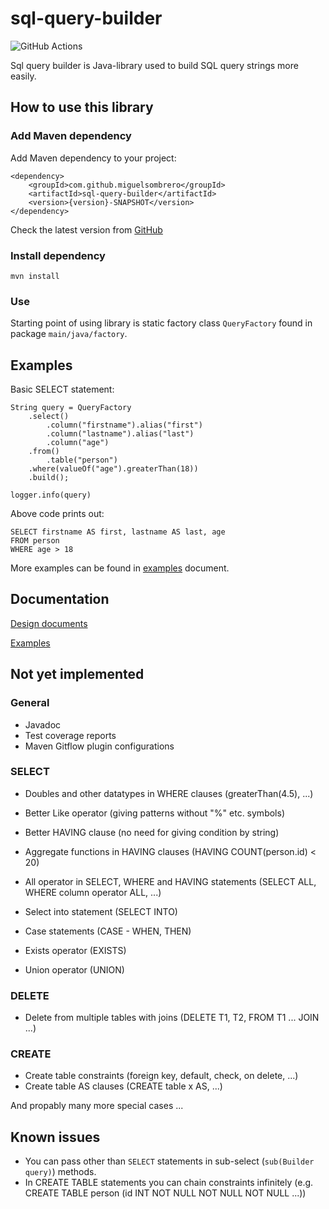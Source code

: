 # sql-query-builder

![GitHub Actions](https://github.com/MiguelSombrero/sql-query-builder/workflows/Java%20CI%20with%20Maven/badge.svg)

Sql query builder is Java-library used to build SQL query strings more easily.

## How to use this library

### Add Maven dependency

Add Maven dependency to your project:

    <dependency>
        <groupId>com.github.miguelsombrero</groupId>
        <artifactId>sql-query-builder</artifactId>
        <version>{version}-SNAPSHOT</version>
    </dependency>

Check the latest version from [GitHub](https://github.com/MiguelSombrero/sql-query-builder) 

### Install dependency 

    mvn install

### Use

Starting point of using library is static factory class `QueryFactory` found in package `main/java/factory`.

## Examples

Basic SELECT statement:

    String query = QueryFactory
        .select()
            .column("firstname").alias("first")
            .column("lastname").alias("last")
            .column("age")
        .from()
            .table("person")
        .where(valueOf("age").greaterThan(18))
        .build();

    logger.info(query)

Above code prints out:

    SELECT firstname AS first, lastname AS last, age
    FROM person
    WHERE age > 18

More examples can be found in [examples](https://github.com/MiguelSombrero/sql-query-builder/tree/develop/docs/examples.md) document.

## Documentation

[Design documents](https://github.com/MiguelSombrero/sql-query-builder/tree/develop/docs/design.md)

[Examples](https://github.com/MiguelSombrero/sql-query-builder/tree/develop/docs/examples.md)

## Not yet implemented

### General 
- Javadoc
- Test coverage reports
- Maven Gitflow plugin configurations

### SELECT
- Doubles and other datatypes in WHERE clauses (greaterThan(4.5), ...)
- Better Like operator (giving patterns without "%" etc. symbols)
- Better HAVING clause (no need for giving condition by string)
- Aggregate functions in HAVING clauses (HAVING COUNT(person.id) < 20)
- All operator in SELECT, WHERE and HAVING statements (SELECT ALL, WHERE column operator ALL, ...)

- Select into statement (SELECT INTO)
- Case statements (CASE - WHEN, THEN)
- Exists operator (EXISTS)
- Union operator (UNION)

### DELETE
- Delete from multiple tables with joins (DELETE T1, T2, FROM T1 ... JOIN ...)

### CREATE
- Create table constraints (foreign key, default, check, on delete, ...)
- Create table AS clauses (CREATE table x AS, ...)

And propably many more special cases ...

## Known issues

- You can pass other than `SELECT` statements in sub-select (`sub(Builder query)`) methods.
- In CREATE TABLE statements you can chain constraints infinitely (e.g. CREATE TABLE person (id INT NOT NULL NOT NULL NOT NULL ...))
